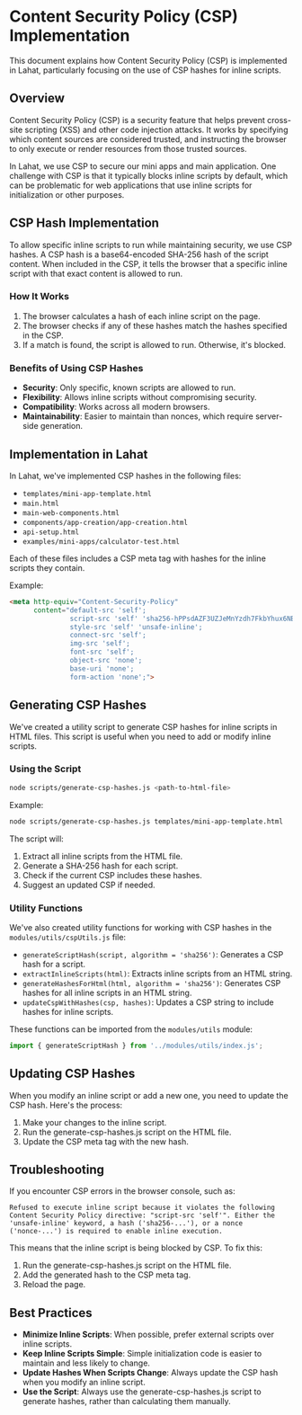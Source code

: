 # Content Security Policy (CSP) Implementation

This document explains how Content Security Policy (CSP) is implemented in Lahat, particularly focusing on the use of CSP hashes for inline scripts.

## Overview

Content Security Policy (CSP) is a security feature that helps prevent cross-site scripting (XSS) and other code injection attacks. It works by specifying which content sources are considered trusted, and instructing the browser to only execute or render resources from those trusted sources.

In Lahat, we use CSP to secure our mini apps and main application. One challenge with CSP is that it typically blocks inline scripts by default, which can be problematic for web applications that use inline scripts for initialization or other purposes.

## CSP Hash Implementation

To allow specific inline scripts to run while maintaining security, we use CSP hashes. A CSP hash is a base64-encoded SHA-256 hash of the script content. When included in the CSP, it tells the browser that a specific inline script with that exact content is allowed to run.

### How It Works

1. The browser calculates a hash of each inline script on the page.
2. The browser checks if any of these hashes match the hashes specified in the CSP.
3. If a match is found, the script is allowed to run. Otherwise, it's blocked.

### Benefits of Using CSP Hashes

- **Security**: Only specific, known scripts are allowed to run.
- **Flexibility**: Allows inline scripts without compromising security.
- **Compatibility**: Works across all modern browsers.
- **Maintainability**: Easier to maintain than nonces, which require server-side generation.

## Implementation in Lahat

In Lahat, we've implemented CSP hashes in the following files:

- `templates/mini-app-template.html`
- `main.html`
- `main-web-components.html`
- `components/app-creation/app-creation.html`
- `api-setup.html`
- `examples/mini-apps/calculator-test.html`

Each of these files includes a CSP meta tag with hashes for the inline scripts they contain.

Example:

```html
<meta http-equiv="Content-Security-Policy" 
      content="default-src 'self';
               script-src 'self' 'sha256-hPPsdAZF3UZJeMnYzdh7FkbYhux6NBVafRWhTp9LED0=' 'sha256-PHuWYXnijsAq5tGKOeaEHMLU043JUMCiB0qo02HrrSk=';
               style-src 'self' 'unsafe-inline';
               connect-src 'self';
               img-src 'self';
               font-src 'self';
               object-src 'none';
               base-uri 'none';
               form-action 'none';">
```

## Generating CSP Hashes

We've created a utility script to generate CSP hashes for inline scripts in HTML files. This script is useful when you need to add or modify inline scripts.

### Using the Script

```bash
node scripts/generate-csp-hashes.js <path-to-html-file>
```

Example:

```bash
node scripts/generate-csp-hashes.js templates/mini-app-template.html
```

The script will:

1. Extract all inline scripts from the HTML file.
2. Generate a SHA-256 hash for each script.
3. Check if the current CSP includes these hashes.
4. Suggest an updated CSP if needed.

### Utility Functions

We've also created utility functions for working with CSP hashes in the `modules/utils/cspUtils.js` file:

- `generateScriptHash(script, algorithm = 'sha256')`: Generates a CSP hash for a script.
- `extractInlineScripts(html)`: Extracts inline scripts from an HTML string.
- `generateHashesForHtml(html, algorithm = 'sha256')`: Generates CSP hashes for all inline scripts in an HTML string.
- `updateCspWithHashes(csp, hashes)`: Updates a CSP string to include hashes for inline scripts.

These functions can be imported from the `modules/utils` module:

```javascript
import { generateScriptHash } from '../modules/utils/index.js';
```

## Updating CSP Hashes

When you modify an inline script or add a new one, you need to update the CSP hash. Here's the process:

1. Make your changes to the inline script.
2. Run the generate-csp-hashes.js script on the HTML file.
3. Update the CSP meta tag with the new hash.

## Troubleshooting

If you encounter CSP errors in the browser console, such as:

```
Refused to execute inline script because it violates the following Content Security Policy directive: "script-src 'self'". Either the 'unsafe-inline' keyword, a hash ('sha256-...'), or a nonce ('nonce-...') is required to enable inline execution.
```

This means that the inline script is being blocked by CSP. To fix this:

1. Run the generate-csp-hashes.js script on the HTML file.
2. Add the generated hash to the CSP meta tag.
3. Reload the page.

## Best Practices

- **Minimize Inline Scripts**: When possible, prefer external scripts over inline scripts.
- **Keep Inline Scripts Simple**: Simple initialization code is easier to maintain and less likely to change.
- **Update Hashes When Scripts Change**: Always update the CSP hash when you modify an inline script.
- **Use the Script**: Always use the generate-csp-hashes.js script to generate hashes, rather than calculating them manually.
